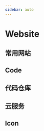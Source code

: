 ```yaml
---
sidebar: auto
---
```


# Website

## 常用网站

<Link/>

## Code

<Tree></Tree>

## 代码仓库

<Linka :data="DaiMaCangKu" />

## 云服务

<Linka :data="Yun" />

## Icon

<Linka :data="Icon" />

<script>
export default {
  data() {
    return {
      // 图标
      Icon: [
        {
          title: "Iconfont-矢量图标库",
          url: "https://www.iconfont.cn/",
        },
        {
          title: "Font Awesome",
          url: "https://fontawesome.com/",
        },
      ],
      // 云服务
      Yun: [
        {
          title: "阿里云",
          url: "https://www.aliyun.com/",
        },
        {
          title: "七牛云存储",
          url: "https://portal.qiniu.com/",
        },
      ],
      // 代码仓库 代码托管
      DaiMaCangKu: [
        {
          title: "GitHub",
          url: "https://github.com/",
        },
        {
          title: "Gitee",
          url: "http://git.oschina.net/",
        },
        {
          title: "Coding",
          url: "https://coding.net",
        },
        {
          title: "腾讯工蜂社区版",
          url: "https://git.code.tencent.com/explore",
        },
        {
          title: "阿里云代码托管",
          url: "https://code.aliyun.com/",
        },
      ],
    };
  },
};
</script>
